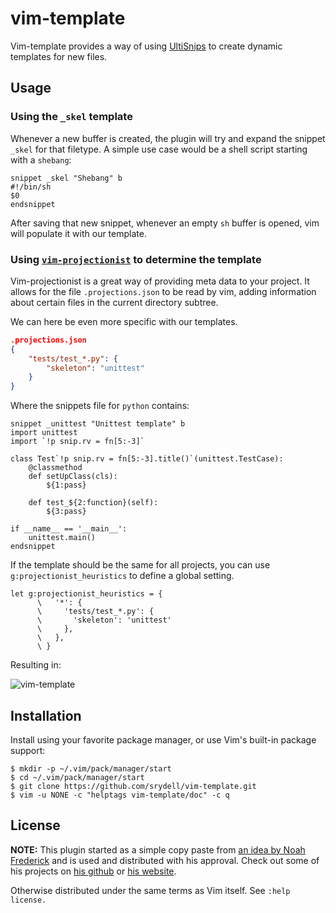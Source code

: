 # vim-template #

Vim-template provides a way of using [UltiSnips](https://github.com/SirVer/ultisnips) to create dynamic templates for new files.

## Usage ##

### Using the `_skel` template ###

Whenever a new buffer is created, the plugin will try and expand the snippet `_skel` for that filetype. A simple use case would be a shell script starting with a `shebang`:

```snippets
snippet _skel "Shebang" b
#!/bin/sh
$0
endsnippet
```

After saving that new snippet, whenever an empty `sh` buffer is opened, vim will populate it with our template.

### Using [`vim-projectionist`](https://github.com/tpope/vim-projectionist) to determine the template ###

Vim-projectionist is a great way of providing meta data to your project. It allows for the file `.projections.json` to be read by vim, adding information about certain files in the current directory subtree.

We can here be even more specific with our templates.

```json
.projections.json
{
    "tests/test_*.py": {
        "skeleton": "unittest"
    }
}
```

Where the snippets file for `python` contains:

```
snippet _unittest "Unittest template" b
import unittest
import `!p snip.rv = fn[5:-3]`

class Test`!p snip.rv = fn[5:-3].title()`(unittest.TestCase):
	@classmethod
	def setUpClass(cls):
		${1:pass}

	def test_${2:function}(self):
		${3:pass}

if __name__ == '__main__':
	unittest.main()
endsnippet
```

If the template should be the same for all projects, you can use `g:projectionist_heuristics` to define a global setting.

```vim
let g:projectionist_heuristics = {
      \   '*': {
      \     'tests/test_*.py': {
      \       'skeleton': 'unittest'
      \     },
      \   },
      \ }
```

Resulting in:

![vim-template](https://media.giphy.com/media/h5XHFzXWFe4JxibGwM/giphy.gif "vim-template")

## Installation ##

Install using your favorite package manager, or use Vim's built-in package
support:

```shell
$ mkdir -p ~/.vim/pack/manager/start
$ cd ~/.vim/pack/manager/start
$ git clone https://github.com/srydell/vim-template.git
$ vim -u NONE -c "helptags vim-template/doc" -c q
```

## License ##
**NOTE:** This plugin started as a simple copy paste from [an idea by Noah Frederick](https://noahfrederick.com/log/vim-templates-with-ultisnips-and-projectionist) and is used and distributed with his approval. Check out some of his projects on [his github](https://github.com/noahfrederick) or [his website](https://noahfrederick.com).

Otherwise distributed under the same terms as Vim itself. See `:help license.`

